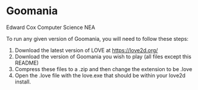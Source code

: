 # Goomania
Edward Cox Computer Science NEA

To run any given version of Goomania, you will need to follow these steps:

1. Download the latest version of LOVE at https://love2d.org/
2. Download the version of Goomania you wish to play (all files except this README)
3. Compress these files to a .zip and then change the extension to be .love
4. Open the .love file with the love.exe that should be within your love2d install.

